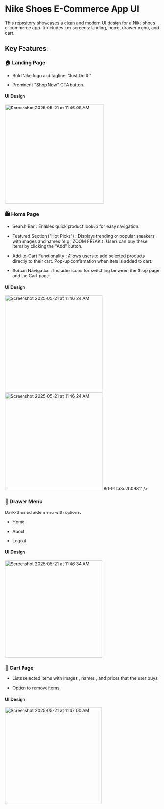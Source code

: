 # Nike Shoes E-Commerce App UI

This repository showcases a clean and modern UI design for a Nike shoes e-commerce app. It includes key screens: landing, home, drawer menu, and cart.

## Key Features:
### 🏠 Landing Page
- Bold Nike logo and tagline: "Just Do It."
* Prominent "Shop Now" CTA button.
#### UI Design
<img width="323" alt="Screenshot 2025-05-21 at 11 46 08 AM" src="https://github.com/user-attachments/assets/90629082-d4ac-48f1-89f2-d8ace5c07a71" />

### 🛍️ Home Page
* Search Bar : Enables quick product lookup for easy navigation.
- Featured Section ("Hot Picks") : Displays trending or popular sneakers with images and names (e.g., ZOOM FREAK ). Users can buy these items by clicking the "Add" button.
* Add-to-Cart Functionality : Allows users to add selected products directly to their cart. Pop-up confirmation when item is added to cart.
- Bottom Navigation : Includes icons for switching between the Shop page and the Cart page
#### UI Design
<img width="318" alt="Screenshot 2025-05-21 at 11 46 24 AM" src="https://github.com/user-attachments/assets/21ffc0cb-af26-42e0-a254-8b66a6f54fbb" />
<img width="318" alt="Screenshot 2025-05-21 at 11 46 24 AM" src="https://github.com/user-attachments/assets/cb66944f-62be-472f-92<img width="322" alt="Screenshot 2025-05-21 at 11 46 45 AM" src="https://github.com/user-attachments/assets/54f03524-37e1-4659-8ffd-59508afa2de0" />
8d-913a3c2b0981" />

### 📝 Drawer Menu
Dark-themed side menu with options:
- Home
* About
- Logout
#### UI Design
<img width="317" alt="Screenshot 2025-05-21 at 11 46 34 AM" src="https://github.com/user-attachments/assets/319f8ddb-5a57-44e2-b8c7-1540b42e262f" />

### 🛒 Cart Page
- Lists selected items with images , names , and prices that the user buys
* Option to remove items.
#### UI Design
<img width="315" alt="Screenshot 2025-05-21 at 11 47 00 AM" src="https://github.com/user-attachments/assets/ea5feb0c-d58f-4336-aa30-2e6d2f6372f2" />


